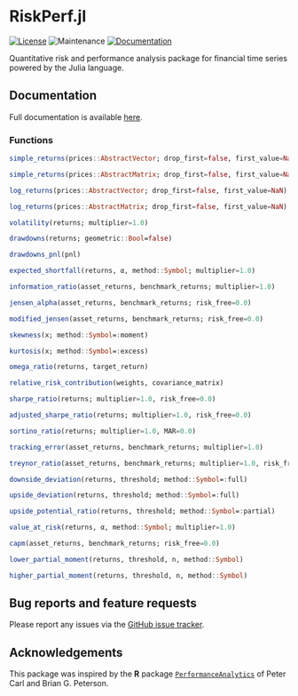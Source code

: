 # RiskPerf.jl

[![License](https://img.shields.io/badge/License-MIT-yellow.svg)](./LICENSE)
![Maintenance](https://img.shields.io/maintenance/yes/2025)
[![Documentation](https://img.shields.io/badge/docs-stable-blue.svg)](https://rbeeli.github.io/RiskPerf.jl/docs/build/index.html)

Quantitative risk and performance analysis package for financial time series powered by the Julia language.

## Documentation

Full documentation is available [here](https://rbeeli.github.io/RiskPerf.jl/docs/build/index.html).

### Functions

```julia
simple_returns(prices::AbstractVector; drop_first=false, first_value=NaN)

simple_returns(prices::AbstractMatrix; drop_first=false, first_value=NaN)

log_returns(prices::AbstractVector; drop_first=false, first_value=NaN)

log_returns(prices::AbstractMatrix; drop_first=false, first_value=NaN)

volatility(returns; multiplier=1.0)

drawdowns(returns; geometric::Bool=false)

drawdowns_pnl(pnl)

expected_shortfall(returns, α, method::Symbol; multiplier=1.0)

information_ratio(asset_returns, benchmark_returns; multiplier=1.0)

jensen_alpha(asset_returns, benchmark_returns; risk_free=0.0)

modified_jensen(asset_returns, benchmark_returns; risk_free=0.0)

skewness(x; method::Symbol=:moment)

kurtosis(x; method::Symbol=:excess)

omega_ratio(returns, target_return)

relative_risk_contribution(weights, covariance_matrix)

sharpe_ratio(returns; multiplier=1.0, risk_free=0.0)

adjusted_sharpe_ratio(returns; multiplier=1.0, risk_free=0.0)

sortino_ratio(returns; multiplier=1.0, MAR=0.0)

tracking_error(asset_returns, benchmark_returns; multiplier=1.0)

treynor_ratio(asset_returns, benchmark_returns; multiplier=1.0, risk_free=0.0)

downside_deviation(returns, threshold; method::Symbol=:full)

upside_deviation(returns, threshold; method::Symbol=:full)

upside_potential_ratio(returns, threshold; method::Symbol=:partial)

value_at_risk(returns, α, method::Symbol; multiplier=1.0)

capm(asset_returns, benchmark_returns; risk_free=0.0)

lower_partial_moment(returns, threshold, n, method::Symbol)

higher_partial_moment(returns, threshold, n, method::Symbol)
```

## Bug reports and feature requests

Please report any issues via the [GitHub issue tracker](https://github.com/rbeeli/RiskPerf.jl/issues).

## Acknowledgements

This package was inspired by the **R** package [`PerformanceAnalytics`](https://cran.r-project.org/web/packages/PerformanceAnalytics/index.html) of Peter Carl and Brian G. Peterson.
